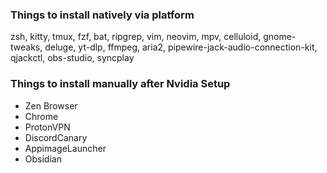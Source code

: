 ### Things to install natively via platform
zsh,
kitty,
tmux,
fzf,
bat,
ripgrep,
vim,
neovim,
mpv,
celluloid,
gnome-tweaks,
deluge,
yt-dlp,
ffmpeg,
aria2,
pipewire-jack-audio-connection-kit,
qjackctl,
obs-studio,
syncplay

### Things to install manually after Nvidia Setup
- Zen Browser
- Chrome
- ProtonVPN
- DiscordCanary
- AppimageLauncher
- Obsidian
